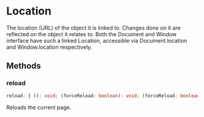 # Location

The location (URL) of the object it is linked to. Changes done on it are reflected on the object it relates to. Both the Document and Window interface have such a linked Location, accessible via Document.location and Window.location respectively.

## Methods

### reload

```ts
reload: { (): void; (forceReload: boolean): void; (forceReload: boolean): void; }
```

Reloads the current page.
